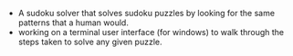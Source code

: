  - A sudoku solver that solves sudoku puzzles by looking for the same patterns that a human would.
 - working on a terminal user interface (for windows) to walk through the steps taken to solve any given puzzle.
